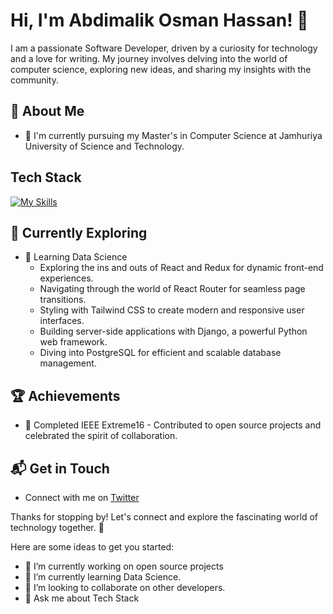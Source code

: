 # Hi, I'm Abdimalik Osman Hassan! 👋

I am a passionate Software Developer, driven by a curiosity for technology and a love for writing. My journey involves delving into the world of computer science, exploring new ideas, and sharing my insights with the community.


## 🚀 About Me

- 🔭 I'm currently pursuing my Master's in Computer Science at Jamhuriya University of Science and Technology.

## Tech Stack

[![My Skills](https://skillicons.dev/icons?i=js,html,css,javascript,react,nextjs,python,.net,nodejs,expressjs,mongodb,figma,github)](https://skillicons.dev)

## 🌱 Currently Exploring

- 🚀 Learning Data Science
  - Exploring the ins and outs of React and Redux for dynamic front-end experiences.
  - Navigating through the world of React Router for seamless page transitions.
  - Styling with Tailwind CSS to create modern and responsive user interfaces.
  - Building server-side applications with Django, a powerful Python web framework.
  - Diving into PostgreSQL for efficient and scalable database management.

 ## 🏆 Achievements

- 🌟 Completed IEEE Extreme16 - Contributed to open source projects and celebrated the spirit of collaboration.


## 📬 Get in Touch

- Connect with me on [Twitter](https://twitter.com/AbdimalikOsman6)

Thanks for stopping by! Let's connect and explore the fascinating world of technology together. 🚀



Here are some ideas to get you started:

- 🔭 I’m currently working on open source projects
- 🌱 I’m currently learning Data Science.
- 👯 I’m looking to collaborate on other developers.
- 💬 Ask me about Tech Stack

